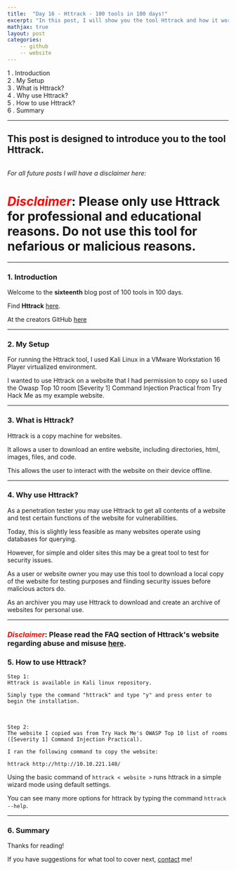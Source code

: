 ```yaml
---
title:  "Day 16 - Httrack - 100 tools in 100 days!"
excerpt: "In this post, I will show you the tool Httrack and how it works."
mathjax: true
layout: post
categories:
    -- github
    -- website
---
```


1 . Introduction
<br>
2 . My Setup
<br>
3 . What is Httrack?
<br>
4 . Why use Httrack?
<br>
5 . How to use Httrack?
<br>
6 . Summary

---

## This post is designed to introduce you to the tool Httrack.

![]()


*For all future posts I will have a disclaimer here:*

# <span style="color:red">***Disclaimer***</span>: **Please only use Httrack for professional and educational reasons. Do not use this tool for nefarious or malicious reasons.**

---

### 1. **Introduction**

Welcome to the **sixteenth** blog post of 100 tools in 100 days.<br> 


Find **Httrack** [here](https://www.httrack.com/page/1/en/index.html).

At the creators GitHub [here](https://github.com/xroche/httrack)

---

### 2. **My Setup**

For running the Httrack tool, I used Kali Linux in a VMware Workstation 16 Player virtualized environment.

I wanted to use Httrack on a website that I had permission to copy so I used the Owasp Top 10 room [Severity 1] Command Injection Practical from Try Hack Me as my example website. 

---

### 3. **What is Httrack?**

Httrack is a copy machine for websites.

It allows a user to download an entire website, including directories, html, images, files, and code. 

This allows the user to interact with the website on their device offline.

---

### 4. **Why use Httrack?**

As a penetration tester you may use Httrack to get all contents of a website and test certain functions of the website for vulnerabilities.

Today, this is slightly less feasible as many websites operate using databases for querying. 

However, for simple and older sites this may be a great tool to test for security issues.

As a user or website owner you may use this tool to download a local copy of the website for testing purposes and fiinding security issues before malicious actors do. 

As an archiver you may use Httrack to download and create an archive of websites for personal use. 

---

### <span style="color:red">***Disclaimer***</span>: **Please read the FAQ section of Httrack's website regarding abuse and misuse [here](https://www.httrack.com/html/abuse.html)**.

### 5. **How to use Httrack?**

    Step 1:
    Httrack is available in Kali linux repository. 

    Simply type the command "httrack" and type "y" and press enter to begin the installation.

<br>

    Step 2:
    The website I copied was from Try Hack Me's OWASP Top 10 list of rooms ([Severity 1] Command Injection Practical).

    I ran the following command to copy the website:

    httrack http://http://10.10.221.148/

Using the basic command of `httrack < website >` runs httrack in a simple wizard mode using default settings. 

You can see many more options for httrack by typing the command `httrack --help`.

---

### 6. **Summary**



Thanks for reading!<br>

If you have suggestions for what tool to cover next, [contact](mailto:matthew.o.mccorkle@gmail.com) me!
